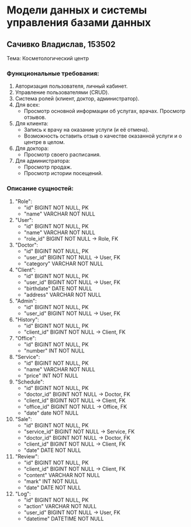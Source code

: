 # Модели данных и системы управления базами данных
## Сачивко Владислав, 153502
Тема: Косметологический центр

### Функциональные требования:

1. Авторизация пользователя, личный кабинет.
2. Управление пользователями (CRUD).
3. Система ролей (клиент, доктор, администратор).
4. Для всех:
   * Просмотр основной информации об услугах, врачах. Просмотр отзывов.
6. Для клиента:
   * Запись к врачу на оказание услуги (и её отмена).
   * Возможность оставить отзыв о качестве оказанной услуги и о центре в целом.
7. Для доктора:
   * Просмотр своего расписания.
8. Для администратора:
   * Просмотр продаж.
   * Просмотр истории посещений.
   
### Описание сущностей:
1. "Role":
    * "id" BIGINT NOT NULL, PK
    * "name" VARCHAR NOT NULL
2. "User":
    * "id" BIGINT NOT NULL, PK
    * "name" VARCHAR NOT NULL
    * "role_id" BIGINT NOT NULL -> Role, FK
3. "Doctor":
    * "id" BIGINT NOT NULL, PK
    * "user_id" BIGINT NOT NULL -> User, FK
    * "category" VARCHAR NOT NULL
4. "Client":
    * "id" BIGINT NOT NULL, PK
    * "user_id" BIGINT NOT NULL -> User, FK
    * "birthdate" DATE NOT NULL
    * "address" VARCHAR NOT NULL
5. "Admin":
    * "id" BIGINT NOT NULL, PK
    * "user_id" BIGINT NOT NULL -> User, FK
6. "History":
    * "id" BIGINT NOT NULL, PK
    * "client_id" BIGINT NOT NULL -> Client, FK
7. "Office":
    * "id" BIGINT NOT NULL, PK
    * "number" INT NOT NULL
8. "Service":
    * "id" BIGINT NOT NULL, PK
    * "name" VARCHAR NOT NULL
    * "price" INT NOT NULL
9. "Schedule":
    * "id" BIGINT NOT NULL, PK
    * "doctor_id" BIGINT NOT NULL -> Doctor, FK
    * "client_id" BIGINT NOT NULL -> Client, FK
    * "office_id" BIGINT NOT NULL -> Office, FK
    * "date" date NOT NULL
10. "Sale":
    * "id" BIGINT NOT NULL, PK
    * "service_id" BIGINT NOT NULL -> Service, FK
    * "doctor_id" BIGINT NOT NULL -> Doctor, FK
    * "client_id" BIGINT NOT NULL -> Client, FK
    * "date" DATE NOT NULL
11. "Review":
    * "id" BIGINT NOT NULL, PK
    * "client_id" BIGINT NOT NULL -> Client, FK
    * "content" VARCHAR NOT NULL
    * "mark" INT NOT NULL
    * "date" DATE NOT NULL
12. "Log":
    * "id" BIGINT NOT NULL, PK
    * "action" VARCHAR NOT NULL
    * "user_id" BIGINT NOT NULL -> User, FK
    * "datetime" DATETIME NOT NULL
